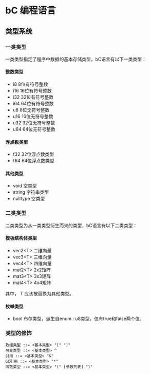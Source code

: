 # bC 编程语言

## 类型系统

### 一类类型
一类类型指定了程序中数据的基本存储类型，bC语言有以下一类类型：

#### 整数类型
* i8		8位有符号整数
* i16		16位有符号整数
* i32		32位有符号整数
* i64		64位有符号整数
* u8		8位无符号整数
* u16		16位无符号整数
* u32		32位无符号整数
* u64		64位无符号整数

#### 浮点数类型
* f32   32位浮点数类型
* f64	  64位浮点数类型

#### 其他类型
* void      空类型
* string    字符串类型
* nulltype  空类型

### 二类类型
二类类型为从一类类型衍生而来的类型，bC语言有以下二类类型：

#### 模板结构体类型
* vec2\<T\> 二维向量
* vec3\<T\> 三维向量
* vec4\<T\> 四维向量
* mat2\<T\> 2x2矩阵
* mat3\<T\> 3x3矩阵
* mat4\<T\> 4x4矩阵

其中， T 应该被替换为其他类型。

#### 枚举类型
* bool    布尔类型，派生自enum : u8类型，仅有true和false两个值。

### 类型的修饰

~~~bnf
数组类型 ::= <基本类型> "[" "]"
可变类型 ::= <基本类型> ^
引用 ::= <基本类型> "&"
GC引用 ::= <基本类型> "*"
函数类型 ::= <基本类型> "(" [参数列表] ")"
~~~

